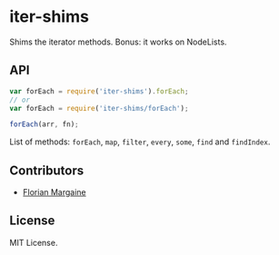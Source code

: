 iter-shims
===

Shims the iterator methods. Bonus: it works on NodeLists.

API
---

```javascript
var forEach = require('iter-shims').forEach;
// or
var forEach = require('iter-shims/forEach');

forEach(arr, fn);
```

List of methods: `forEach`, `map`, `filter`, `every`, `some`, `find` and
`findIndex`.

Contributors
---

- [Florian Margaine](http://margaine.com)

License
---

MIT License.
